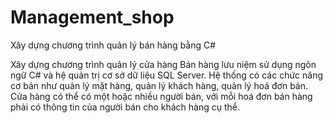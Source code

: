 # Management_shop
Xây dựng chương trình quản lý bán hàng bằng C#

Xây dựng chương trình quản lý cửa hàng Bán hàng lưu niệm sử dụng ngôn ngữ C# và hệ quản trị cơ sở dữ liệu SQL Server. Hệ thống có các chức năng cơ bản như quản lý mặt hàng, quản lý khách hàng, quản lý hoá đơn bán. Cửa hàng có thể có một hoặc nhiều người bán, với mỗi hoá đơn bán hàng phải có thông tin của người bán cho khách hàng cụ thể.
